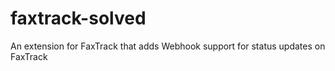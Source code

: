 # faxtrack-solved
An extension for FaxTrack that adds Webhook support for status updates on FaxTrack
